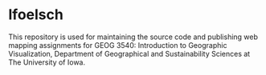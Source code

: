 # lfoelsch

This repository is used for maintaining the source code and publishing web mapping assignments for GEOG 3540: Introduction to Geographic Visualization, Department of Geographical and Sustainability Sciences at The University of Iowa.
